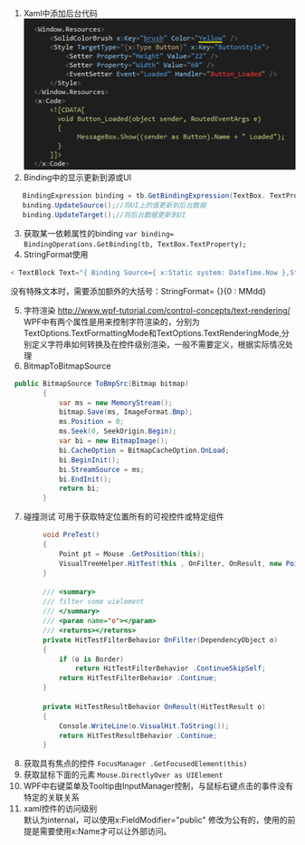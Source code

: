 1. Xaml中添加后台代码
![](Resources/csharpcodeinxaml.png)
2. Binding中的显示更新到源或UI
```cs   
   BindingExpression binding = tb.GetBindingExpression(TextBox. TextProperty);
   binding.UpdateSource();//将UI上的值更新到后台数据
   binding.UpdateTarget();//将后台数据更新到UI
```
3. 获取某一依赖属性的binding
`var binding= BindingOperations.GetBinding(tb, TextBox.TextProperty);`
4. StringFormat使用
```cs
< TextBlock Text="{ Binding Source={ x:Static system: DateTime.Now },StringFormat= Date:{0 :MMdd}} " VerticalAlignment= "Top" Width="120"/>
```  
没有特殊文本时，需要添加额外的大括号：StringFormat= {}{0 : MMdd}

5. 字符渲染 http://www.wpf-tutorial.com/control-concepts/text-rendering/  
WPF中有两个属性是用来控制字符渲染的，分别为TextOptions.TextFormattingMode和TextOptions.TextRenderingMode,分别定义字符串如何转换及在控件级别渲染，一般不需要定义，根据实际情况处理
6. BitmapToBitmapSource
```cs 
 public BitmapSource ToBmpSrc(Bitmap bitmap)
        {
            var ms = new MemoryStream();
            bitmap.Save(ms, ImageFormat.Bmp);
            ms.Position = 0;
            ms.Seek(0, SeekOrigin.Begin);
            var bi = new BitmapImage();
            bi.CacheOption = BitmapCacheOption.OnLoad;
            bi.BeginInit();
            bi.StreamSource = ms;
            bi.EndInit();
            return bi;
        }
```
7. 碰撞测试
可用于获取特定位置所有的可视控件或特定组件
```cs
        void PreTest()        
        {
            Point pt = Mouse .GetPosition(this);
            VisualTreeHelper.HitTest(this , OnFilter, OnResult, new PointHitTestParameters (pt));
        }

        /// <summary>
        /// filter some uielement
        /// </summary>
        /// <param name="o"></param>
        /// <returns></returns>
        private HitTestFilterBehavior OnFilter(DependencyObject o)
        {
            if (o is Border)
                return HitTestFilterBehavior .ContinueSkipSelf;
            return HitTestFilterBehavior .Continue;
        }

        private HitTestResultBehavior OnResult(HitTestResult o)
        {
            Console.WriteLine(o.VisualHit.ToString());
            return HitTestResultBehavior .Continue;
        }
```
8. 获取具有焦点的控件
`FocusManager .GetFocusedElement(this)`
9. 获取鼠标下面的元素
`Mouse.DirectlyOver as UIElement`
10. WPF中右键菜单及Tooltip由InputManager控制，与鼠标右键点击的事件没有特定的关联关系
11. xaml控件的访问级别     
默认为internal，可以使用x:FieldModifier="public" 修改为公有的，使用的前提是需要使用x:Name才可以让外部访问。
